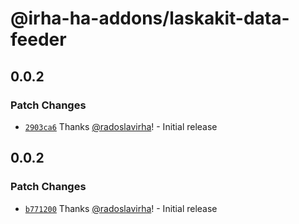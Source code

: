 # @irha-ha-addons/laskakit-data-feeder

## 0.0.2

### Patch Changes

- [`2903ca6`](https://github.com/radoslavirha/ha-addons/commit/2903ca6d0f002052c4057225508dd7de1d3d0742) Thanks [@radoslavirha](https://github.com/radoslavirha)! - Initial release

## 0.0.2

### Patch Changes

- [`b771200`](https://github.com/radoslavirha/ha-addons/commit/b771200f366bfdcdddabd85830bb43af71667354) Thanks [@radoslavirha](https://github.com/radoslavirha)! - Initial release
